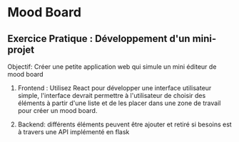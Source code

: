 # Mood Board

## Exercice Pratique : Développement d'un mini-projet

Objectif: Créer une petite application web qui simule un mini éditeur de mood board

1. Frontend :
   Utilisez React pour développer une interface utilisateur simple,
   l'interface devrait permettre à l'utilisateur de choisir des éléments à partir d'une liste et de les placer dans une zone de travail pour créer un mood board.

2. Backend:
   différents éléments peuvent être ajouter et retiré si besoins est à travers une API implémenté en flask
